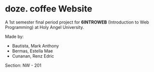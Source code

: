 # doze. coffee Website
A 1st semester final period project for **6INTROWEB** (Introduction to Web Programming) at Holy Angel University.

Made by:
- Bautista, Mark Anthony
- Bermas, Estella Mae
- Cunanan, Renz Edric

Section: NW - 201
